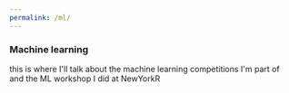 ```yaml
---
permalink: /ml/
---
```


### Machine learning
this is where I'll talk about the machine learning competitions I'm part of and the ML workshop I did at NewYorkR
